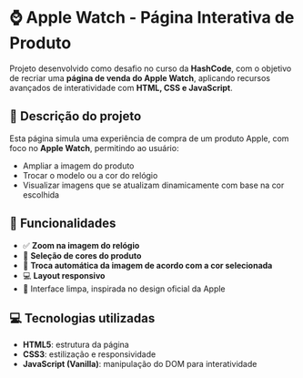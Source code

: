 # ⌚ Apple Watch - Página Interativa de Produto

Projeto desenvolvido como desafio no curso da **HashCode**, com o objetivo de recriar uma **página de venda do Apple Watch**, aplicando recursos avançados de interatividade com **HTML, CSS e JavaScript**.

## 🧠 Descrição do projeto

Esta página simula uma experiência de compra de um produto Apple, com foco no **Apple Watch**, permitindo ao usuário:

- Ampliar a imagem do produto
- Trocar o modelo ou a cor do relógio
- Visualizar imagens que se atualizam dinamicamente com base na cor escolhida

  
## 🧩 Funcionalidades

- ✅ **Zoom na imagem do relógio**
- 🎨 **Seleção de cores do produto**
- 🔁 **Troca automática da imagem de acordo com a cor selecionada**
- 💻 **Layout responsivo**
- 🧼 Interface limpa, inspirada no design oficial da Apple




## 💻 Tecnologias utilizadas

- **HTML5**: estrutura da página
- **CSS3**: estilização e responsividade
- **JavaScript (Vanilla)**: manipulação do DOM para interatividade



